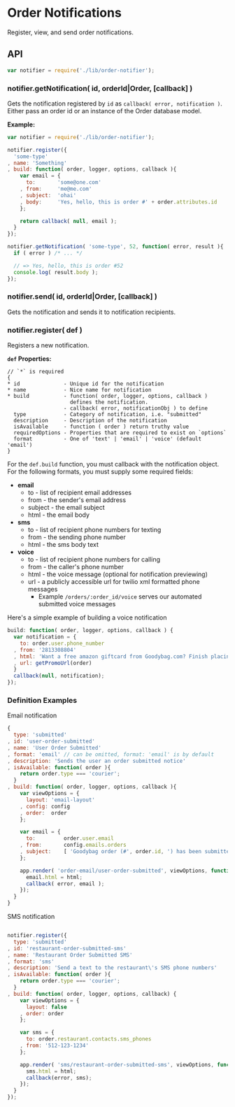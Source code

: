 # Order Notifications

Register, view, and send order notifications.

## API

```javascript
var notifier = require('./lib/order-notifier');
```

### notifier.getNotification( id, orderId|Order, [callback] )

Gets the notification registered by `id` as `callback( error, notification )`.
Either pass an order id or an instance of the Order database model.

__Example:__

```javascript
var notifier = require('./lib/order-notifier');

notifier.register({
  'some-type'
, name: 'Something'
, build: function( order, logger, options, callback ){
    var email = {
      to:       'some@one.com'
    , from:     'me@me.com'
    , subject:  'ohai'
    , body:     'Yes, hello, this is order #' + order.attributes.id
    };

    return callback( null, email );
  }
});

notifier.getNotification( 'some-type', 52, function( error, result ){
  if ( error ) /* ... */

  // => Yes, hello, this is order #52
  console.log( result.body );
});
```

### notifier.send( id, orderId|Order, [callback] )

Gets the notification and sends it to notification recipients.

### notifier.register( def )

Registers a new notification.

__`def` Properties:__

```
// `*` is required
{
* id              - Unique id for the notification
* name            - Nice name for notification
* build           - function( order, logger, options, callback )
                    defines the notification.
                  - callback( error, notificationObj ) to define
  type            - Category of notification, i.e. "submitted"
  description     - Description of the notification
  isAvailable     - function ( order ) return truthy value
  requiredOptions - Properties that are required to exist on `options`
  format          - One of 'text' | 'email' | 'voice' (default 'email')
}
```

For the `def.build` function, you must callback with the notification object. For the following formats, you must supply
some required fields:

* __email__
  * to - list of recipient email addresses
  * from - the sender's email address
  * subject - the email subject
  * html - the email body
* __sms__
  * to - list of recipient phone numbers for texting
  * from - the sending phone number
  * html - the sms body text
* __voice__
  * to - list of recipient phone numbers for calling
  * from - the caller's phone number
  * html - the voice message  (optional for notification previewing)
  * url - a publicly accessible url for twilio xml formatted phone messages
     * Example `/orders/:order_id/voice` serves our automated submitted voice messages

Here's a simple example of building a voice notification

```js
build: function( order, logger, options, callback ) {
  var notification = {
    to: order.user.phone_number
  , from: '2813308804'
  , html: 'Want a free amazon giftcard from Goodybag.com? Finish placing order #' + order.id + 'by today to receive $20 giftcard.'
  , url: getPromoUrl(order)
  }
  callback(null, notification);
});
```

### Definition Examples

Email notification
```js
{
  type: 'submitted'
, id: 'user-order-submitted'
, name: 'User Order Submitted'
, format: 'email' // can be omitted, format: 'email' is by default
, description: 'Sends the user an order submitted notice'
, isAvailable: function( order ){
    return order.type === 'courier';
  }
, build: function( order, logger, options, callback ){
    var viewOptions = {
      layout: 'email-layout'
    , config: config
    , order:  order
    };

    var email = {
      to:         order.user.email
    , from:       config.emails.orders
    , subject:    [ 'Goodybag order (#', order.id, ') has been submitted' ].join('')
    };

    app.render( 'order-email/user-order-submitted', viewOptions, function( error, html ){
      email.html = html;
      callback( error, email );
    });
  }
}
```

SMS notification
```js

notifier.register({
  type: 'submitted'
, id: 'restaurant-order-submitted-sms'
, name: 'Restaurant Order Submitted SMS'
, format: 'sms'
, description: 'Send a text to the restaurant\'s SMS phone numbers'
, isAvailable: function( order ){
    return order.type === 'courier';
  }
, build: function( order, logger, options, callback) {
    var viewOptions = {
      layout: false
    , order: order
    };

    var sms = {
      to: order.restaurant.contacts.sms_phones
    , from: '512-123-1234'
    };

    app.render( 'sms/restaurant-order-submitted-sms', viewOptions, function( error, html ){
      sms.html = html;
      callback(error, sms);
    });
  }
});
```
